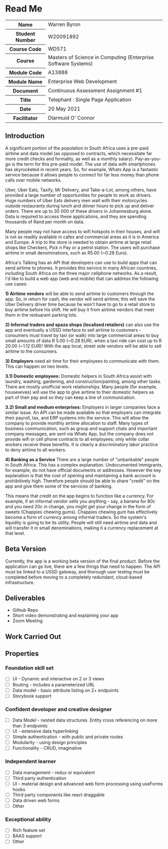 # Read Me

<table>
   <tbody>
      <tr>
         <th>
            Name
         </th>
         <td>
            Warren Byron
         </td>
      </tr>
      <tr>
         <th>
            Student Number
         </th>
         <td>
            W20091892
         </td>
      </tr>
      <tr>
         <th>
            Course Code
         </th>
         <td>
            WD571
         </td>
      </tr>
      <tr>
         <th>
            Course
         </th>
         <td>
            Masters of Science in Computing (Enterprise Software Systems)
         </td>
      </tr>
      <tr>
         <th>
            Module Code
         </th>
         <td>
            A13886
         </td>
      </tr>
      <tr>
         <th>
            Module Name
         </th>
         <td>
            Enterprise Web Development
         </td>
      </tr>
      <tr>
         <th>
            Document
         </th>
         <td>
            Continuous Assessment Assignment #1
         </td>
      </tr>
      <tr>
         <th>
            Title
         </th>
         <td>
            Telephant : Single Page Application
         </td>
      </tr>
      <tr>
         <th>
            Date
         </th>
         <td>
            20 May 2021
         </td>
      </tr>
      <tr>
         <th>
            Facilitator
         </th>
         <td>
            Diarmuid O' Connor 
         </td>
      </tr>
   </tbody>
</table>

## Introduction
A significant portion of the population in South Africa uses a pre-paid airtime and data model (as opposed to contracts, which necessitate far more credit checks and formality, as well as a monthly salary). Pay-as-you-go is the term for this pre-paid model. The use of data with smartphones has skyrocketed in recent years.  So, for example, Whats App is a fantastic service because it allows people to connect for far less money than phone calls over mobile networks. 

Uber, Uber Eats, Taxify, Mr Delivery, and Take-a-Lot, among others, have provided a large number of opportunities for people to work as drivers.  Huge numbers of Uber Eats delivery men wait with their motorcycles outside restaurants during lunch and dinner hours to pick up and deliver orders. There are up to 30 000 of these drivers in Johannesburg alone. Data is required to access these applications, and they are spending thousands of Rand per month on data.

Many people may not have access to wifi hotspots in their houses, and wifi is not as readily available in cafes and commercial areas as it is in America and Europe. A trip to the store is needed to obtain airtime at large retail shops like Checkers, Pick n Pay or a petrol station. The users will purchase airtime in small denominations, such as R5.00 (~0.28 Euro).

Africa's Talking has an API that developers can use to build apps that can send airtime to phones. It provides this service in many African countries, including South Africa on the three major cellphone networks. As a result, I'd like to build a web app (web and mobile) that can address the following use cases:

**1) Airtime vendors** will be able to send airtime to customers through the app. So, in return for cash, the vendor will send airtime; this will save the Uber Delivery driver time because he won't have to go to a retail store to buy airtime before his shift. He will buy it from airtime vendors that meet them in the restuarant parking lots.

**2) Informal traders and spaza shops (localised retailers)** can also use the app and eventually a USSD interface to sell airtime to customers  - consumers must travel by taxi (or walk) into large commercial areas to buy small amounts of data R 5.00 (~0.28 EUR), when a taxi ride can cost up to R 20.00 (~1.12 EUR)!  With the app local, street side vendors will be able to sell airtime to the consumers.

**3) Employers** need air time for their employees to communicate with them. This can happen on two levels. 

**3.1) Domestic employees:** Domestic helpers in South Africa assist with laundry, washing, gardening, and construction/painting, among other tasks. There are mostly unofficial work relationships. Many people (for example, housewives) will use the app to give airtime to their domestic helpers as part of their pay and so they can keep a line of communication.

**3.2) Small and medium enterprises:** Employers in larger companies face a similar issue. An API can be made available so that employers can integrate their payroll, tax, and ERP systems into the service. This will allow the company to provide monthly airtime allocation to staff. Many types of business communication, such as group and support chats and important company messages, are sent via Whats App, but the company does not provide wifi or cell phone contracts to all employees; only white collar workers receive these benefits. It is clearly a discriminatory labor practice to deny airtime to all workers.

**4) Banking as a Service**
There are a large number of "unbankable" people in South Africa. This has a complex explanation. Undocumented immigrants, for example, do not have official documents or addresses. However the key explanation is that the cost of opening and maintaining a bank account is prohibitively high. Therefore people should be able to share "credit" on the app and give them some of the services of banking.

This means that credit on the app begins to function like a currency. For example, if an informal vendor sells you anything - say, a banana for 80c and you need 20c in change, you might get your change in the form of sweets (Chappies chewing gums). Chappies chewing gum has effectively become a form of currency among informal traders.  So the system's liquidity is going to be its utility. People will still need airtime and data and will transfer it in small denominations, making it a currency replacement at that level.

## Beta Version
Currently, the app is a working beta version of the final product. Before the application can go live, there are a few things that need to happen. The API must be linked to a USSD gateway, and thorough user testing must be completed before moving to a completely redundant, cloud-based infrastructure.



## Deliverables

* Github Repo
* Short video demonstrating and explaining your app
* Zoom Meeting

## Work Carried Out

## Properties

### Foundation skill set
- [ ] UI - Dynamic and interactive on 2 or 3 views
- [ ] Routing - includes a parameterized URL
- [ ] Data model - basic attribute listing on 2+ endpoints
- [ ] Storybook support

### Confident developer and creative designer
- [ ] Data Model - nested data structures. Entity cross referencing on more than 3 endpoints
- [ ] UI - extensive data hyperlinking
- [ ] Simple authentication - with public and private routes
- [ ] Modularity - using design principles
- [ ] Functionality - CRUD, imaginative

### Independent learner
- [ ] Data management - redux or equivalent
- [ ] Third party authentication
- [ ] UI - material design and advanced web form processing using useForms hooks
- [ ] Third party components like react draggable
- [ ] Data driven web forms
- [ ] Other

### Exceptional ability
- [ ] Rich feature set
- [ ] BAAS support
- [ ] Other

